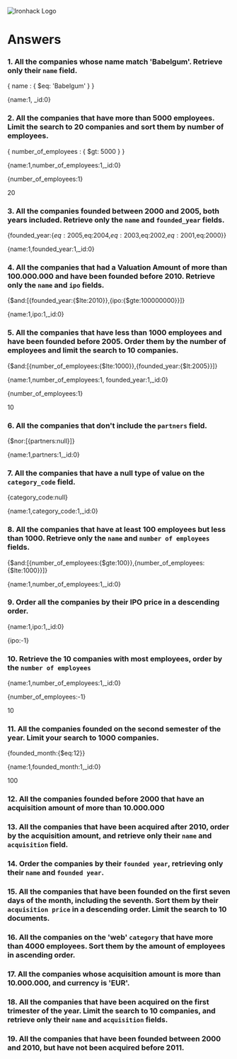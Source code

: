 ![Ironhack Logo](https://i.imgur.com/1QgrNNw.png)

# Answers

### 1. All the companies whose name match 'Babelgum'. Retrieve only their `name` field.

<!-- Filter -->

{ name : { $eq: 'Babelgum' } }

<!-- Project -->

{name:1, \_id:0}

### 2. All the companies that have more than 5000 employees. Limit the search to 20 companies and sort them by **number of employees**.

<!-- Filter -->

{ number_of_employees : { $gt: 5000 } }

<!-- Project -->

{name:1,number_of_employees:1,\_id:0}

<!-- Sort -->

{number_of_employees:1}

<!-- Limit -->

20

### 3. All the companies founded between 2000 and 2005, both years included. Retrieve only the `name` and `founded_year` fields.

<!-- Filter -->

{founded_year:{$eq:2005,$eq:2004,$eq:2003,$eq:2002,$eq:2001,$eq:2000}}

<!-- Project -->

{name:1,founded_year:1,\_id:0}

### 4. All the companies that had a Valuation Amount of more than 100.000.000 and have been founded before 2010. Retrieve only the `name` and `ipo` fields.

<!-- Filter -->

{$and:[{founded_year:{$lte:2010}},{ipo:{$gte:100000000}}]}

<!-- Project -->

{name:1,ipo:1,\_id:0}

### 5. All the companies that have less than 1000 employees and have been founded before 2005. Order them by the number of employees and limit the search to 10 companies.

<!-- Filter -->

{$and:[{number_of_employees:{$lte:1000}},{founded_year:{$lt:2005}}]}

<!-- Project -->

{name:1,number_of_employees:1, founded_year:1,\_id:0}

<!-- Sort -->

{number_of_employees:1}

<!-- Limit -->

10

### 6. All the companies that don't include the `partners` field.

<!-- Filter -->

{$nor:[{partners:null}]}

<!-- Project -->

{name:1,partners:1,\_id:0}

### 7. All the companies that have a null type of value on the `category_code` field.

<!-- Filter -->

{category_code:null}

<!-- Project -->

{name:1,category_code:1,\_id:0}

### 8. All the companies that have at least 100 employees but less than 1000. Retrieve only the `name` and `number of employees` fields.

<!-- Filter -->

{$and:[{number_of_employees:{$gte:100}},{number_of_employees:{$lte:1000}}]}

<!-- Proyect -->

{name:1,number_of_employees:1,\_id:0}

### 9. Order all the companies by their IPO price in a descending order.

<!-- Project -->

{name:1,ipo:1,\_id:0}

<!-- Sort -->

{ipo:-1}

### 10. Retrieve the 10 companies with most employees, order by the `number of employees`

<!-- Project -->

{name:1,number_of_employees:1,\_id:0}

<!-- Sort -->

{number_of_employees:-1}

<!-- Limit -->

10

### 11. All the companies founded on the second semester of the year. Limit your search to 1000 companies.

<!-- Filter -->

{founded_month:{$eq:12}}

<!-- Project -->

{name:1,founded_month:1,\_id:0}

<!-- Filter -->

100

### 12. All the companies founded before 2000 that have an acquisition amount of more than 10.000.000

### 13. All the companies that have been acquired after 2010, order by the acquisition amount, and retrieve only their `name` and `acquisition` field.

<!-- Your Code Goes Here -->

### 14. Order the companies by their `founded year`, retrieving only their `name` and `founded year`.

<!-- Your Code Goes Here -->

### 15. All the companies that have been founded on the first seven days of the month, including the seventh. Sort them by their `acquisition price` in a descending order. Limit the search to 10 documents.

<!-- Your Code Goes Here -->

### 16. All the companies on the 'web' `category` that have more than 4000 employees. Sort them by the amount of employees in ascending order.

<!-- Your Code Goes Here -->

### 17. All the companies whose acquisition amount is more than 10.000.000, and currency is 'EUR'.

<!-- Your Code Goes Here -->

### 18. All the companies that have been acquired on the first trimester of the year. Limit the search to 10 companies, and retrieve only their `name` and `acquisition` fields.

<!-- Your Code Goes Here -->

### 19. All the companies that have been founded between 2000 and 2010, but have not been acquired before 2011.

<!-- Your Code Goes Here -->
